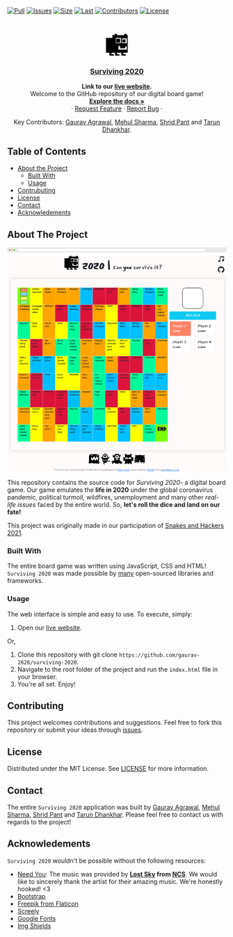 [![Pull][pr]][pr-url]
[![Issues][issues]][issues-url]
[![Size][repo]][repo-url]
[![Last][last]][last-url]
[![Contributors][contributors]][contributors-url]
[![License][license-shield]][license-url]

<br />
<p align="center">
  <a href="https://github.com/gaurav-2626/surviving-2020">
    <img src="assets/monsters/ugly-monster.svg" alt="Logo" width="50">
  </a>
<h3 align="center"><a href="https://gaurav-2626.github.io/surviving-2020/">Surviving 2020</a></h3>
  <p align="center">
  <strong>Link to our <a href="https://gaurav-2626.github.io/surviving-2020/">live website</a>.</strong>
  <br />
    Welcome to the GitHub repository of our digital board game! <br />
    <a href="https://github.com/gaurav-2626/surviving-2020/blob/main/README.md"><strong>Explore the docs »</strong></a>
    <br />
    ·
    <a href="https://github.com/gaurav-2626/surviving-2020/issues">Request Feature</a>
    ·
    <a href="https://github.com/gaurav-2626/surviving-2020/issues">Report Bug</a>
    ·
  </p>
  <p align="center">
  Key Contributors: <a href="https://github.com/gaurav-2626">Gaurav Agrawal</a>, <a href="https://github.com/MehulSharma19">Mehul Sharma</a>, <a href="https://github.com/shridpant">Shrid Pant</a> and <a href="https://github.com/tdhankhar">Tarun Dhankhar</a>.
  </p>
</p>


<!-- TABLE OF CONTENTS -->
## Table of Contents

* [About the Project](#about-the-project)
    * [Built With](#built-with)
    * [Usage](#usage)
* [Contrubuting](#contributing)
* [License](#license)
* [Contact](#contact)
* [Acknowledements](#acknowledements)

<!-- ABOUT THE PROJECT -->
## About The Project

[![Product Name Screenshot][product-screenshot]](https://github.com/gaurav-2626/surviving-2020)

This repository contains the source code for *Surviving 2020*- a digital board game. Our game emulates the **life in 2020** under the global coronavirus pandemic, political turmoil, wildfires, unemployment and many other _real-life issues_ faced by the entire world. So, **let's roll the dice and land on our fate!**

This project was originally made in our participation of [Snakes and Hackers 2021](https://devpost.com/software/surviving-2020).

### Built With

The entire board game was written using JavaScript, CSS and HTML! `Surviving 2020` was made possible by [many](#acknowledements) open-sourced libraries and frameworks.

### Usage

The web interface is simple and easy to use. To execute, simply:

1. Open our [live website](https://gaurav-2626.github.io/surviving-2020/).

Or,
1. Clone this repository with git clone `https://github.com/gaurav-2626/surviving-2020`.
2. Navigate to the root folder of the project and run the `index.html` file in your browser.
3. You're all set. Enjoy!

## Contributing

This project welcomes contributions and suggestions. Feel free to fork this repository or submit your ideas through [issues](https://github.com/gaurav-2626/surviving-2020/issues).

<!-- LICENSE -->
## License

Distributed under the MIT License. See [LICENSE](https://github.com/gaurav-2626/surviving-2020/blob/main/LICENSE) for more information.

<!-- CONTACT -->
## Contact

The entire `Surviving 2020` application was built by [Gaurav Agrawal](https://www.linkedin.com/in/gaurav-agrawal-070599192/), [Mehul Sharma](https://www.linkedin.com/in/mehul-sharma-512916183/), [Shrid Pant](https://www.linkedin.com/in/shridpant/) and [Tarun Dhankhar](https://www.linkedin.com/in/tarundhankhar/). Please feel free to contact us with regards to the project!

<!-- ACKNOWLEDGEMENTS -->
## Acknowledements

`Surviving 2020` wouldn't be possible without the following resources:

* [Need You](https://ncs.io/NeedYou): The music was provided by **[Lost Sky](https://ncs.io/artist/279/lost-sky) from [NCS](https://ncs.io/)**. We would like to sincerely thank the artist for their amazing music. We're honestly hooked! <3
* [Bootstrap](https://getbootstrap.com)
* [Freepik from Flaticon](https://www.flaticon.com/authors/freepik)
* [Screely](https://www.screely.com/)
* [Google Fonts](https://fonts.google.com/)
* [Img Shields](https://shields.io)

<!-- MARKDOWN LINKS & IMAGES -->
[pr]: https://img.shields.io/github/issues-pr/gaurav-2626/surviving-2020
[pr-url]: https://github.com/gaurav-2626/surviving-2020/pulls
[repo]: https://img.shields.io/github/repo-size/gaurav-2626/surviving-2020
[repo-url]: https://github.com/gaurav-2626/surviving-2020
[last]: https://img.shields.io/github/last-commit/gaurav-2626/surviving-2020
[last-url]: https://github.com/gaurav-2626/surviving-2020/commits/main
[contributors]: https://img.shields.io/github/contributors/gaurav-2626/surviving-2020
[contributors-url]: https://github.com/gaurav-2626/surviving-2020/graphs/contributors
[issues]: https://img.shields.io/github/issues-raw/gaurav-2626/surviving-2020
[issues-url]: https://github.com/gaurav-2626/surviving-2020/issues
[license-shield]: https://img.shields.io/apm/l/vim-mode
[license-url]: https://github.com/gaurav-2626/surviving-2020/blob/master/LICENSE
[product-screenshot]: assets/screenshot.PNG